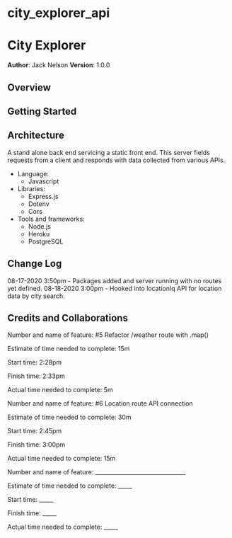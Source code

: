 # city_explorer_api

# City Explorer

**Author**: Jack Nelson
**Version**: 1.0.0

## Overview
<!-- Provide a high level overview of what this application is and why you are building it, beyond the fact that it's an assignment for this class. (i.e. What's your problem domain?) -->


## Getting Started
<!-- What are the steps that a user must take in order to build this app on their own machine and get it running? -->

## Architecture

A stand alone back end servicing a static front end. This server fields requests from a client and responds with data collected from various APIs.
  - Language:
    - Javascript
  - Libraries:
    - Express.js
    - Dotenv
    - Cors
  - Tools and frameworks:
    - Node.js
    - Heroku
    - PostgreSQL

## Change Log

08-17-2020 3:50pm - Packages added and server running with no routes yet defined.
08-18-2020 3:00pm - Hooked into locationIq API for location data by city search.

## Credits and Collaborations
<!-- Give credit (and a link) to other people or resources that helped you build this application. -->



Number and name of feature: #5 Refactor /weather route with .map()

Estimate of time needed to complete: 15m

Start time: 2:28pm

Finish time: 2:33pm

Actual time needed to complete: 5m


Number and name of feature: #6 Location route API connection

Estimate of time needed to complete: 30m

Start time: 2:45pm

Finish time: 3:00pm

Actual time needed to complete: 15m


Number and name of feature: ________________________________

Estimate of time needed to complete: _____

Start time: _____

Finish time: _____

Actual time needed to complete: _____
